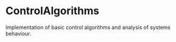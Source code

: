 # ControlAlgorithms
Implementation of  basic control algorithms and analysis of systems behaviour. 
